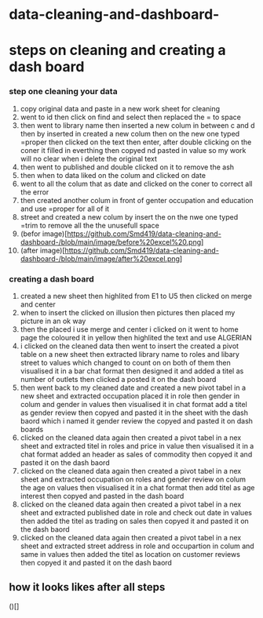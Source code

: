 # data-cleaning-and-dashboard-
# steps on cleaning and creating a dash board
### step one cleaning your data
1) copy original data and paste in a new work sheet for cleaning
2) went to id then click on find and select then replaced the = to space
3) then went to library name then inserted a new colum in between c and d then by inserted in created a new colum then on the new one typed =proper then clicked on the text then enter, after double clicking on the coner it filled in everthing then copyed nd pasted in value so my work will no clear when i delete the original text 
4) then went to published and double clicked on it to remove the ash 
5) then when to data liked on the colum and clicked on date
6) went to all the colum that as date and clicked on the coner to correct all the error 
7) then created another colum in front of genter occupation and education and use =proper for all of it 
8) street and created a new colum by insert the on the nwe one typed =trim to remove all the the unusefull space 
9) (befor image)[https://github.com/Smd419/data-cleaning-and-dashboard-/blob/main/image/before%20excel%20.png]
 10) (after image)[https://github.com/Smd419/data-cleaning-and-dashboard-/blob/main/image/after%20excel.png]

### creating a dash board
1) created a new sheet then highlited from E1 to U5  then clicked on merge and center
2) when to insert the clicked on illusion then pictures then placed my picture in an ok way
3) then the placed i use merge and center i clicked on it went to home page the coloured it in yellow then highlited the text and use ALGERIAN
4) i clicked on the cleaned data then went to insert the created a pivot table on a new sheet then extracted library name to roles and libary street to values which changed to count on on both of them then visualised it in a bar chat format then designed it and added a titel as number of outlets then clicked a posted it on the dash board 
5) then went back to my cleaned date and created a new pivot tabel in a new sheet and extracted occupation placed it in role then gender in colum and gender in values then visualised it in chat format  add a titel as gender review then copyed and pasted it in the sheet with the dash baord which i named it gender review the copyed and pasted it on dash boards 
6) clicked on the cleaned data again then created a pivot tabel in a nex sheet and extracted titel in roles and price in value then visualised it in a chat format  added an header as sales of commodity then copyed it and pasted it on the dash baord
7) clicked on the cleaned data again then created a pivot tabel in a nex sheet and extracted occupation on roles and gender review on colum the age on values then visualised it in a chat format then add titel as age interest then copyed and pasted in the dash board
8) clicked on the cleaned data again then created a pivot tabel in a nex sheet and extracted published date in role and check out date in values then added the titel as trading on sales  then copyed it and pasted it on the dash baord
9) clicked on the cleaned data again then created a pivot tabel in a nex sheet and extracted street address in role and occupartion in colum and same in values then added the titel as location on customer reviews then copyed it and pasted it on the dash baord
## how it looks likes after all steps
()[]